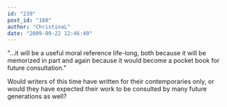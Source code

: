 ```yaml
---
id: "239"
post_id: "180"
author: "ChristinaL"
date: "2009-09-22 12:46:49"
---
```

"...it will be a useful moral reference life-long, both because it will be memorized in part and again because it would become a pocket book for future consultation."




Would writers of this time have written for their contemporaries only, or would they have expected their work to be consulted by many future generations as well?
